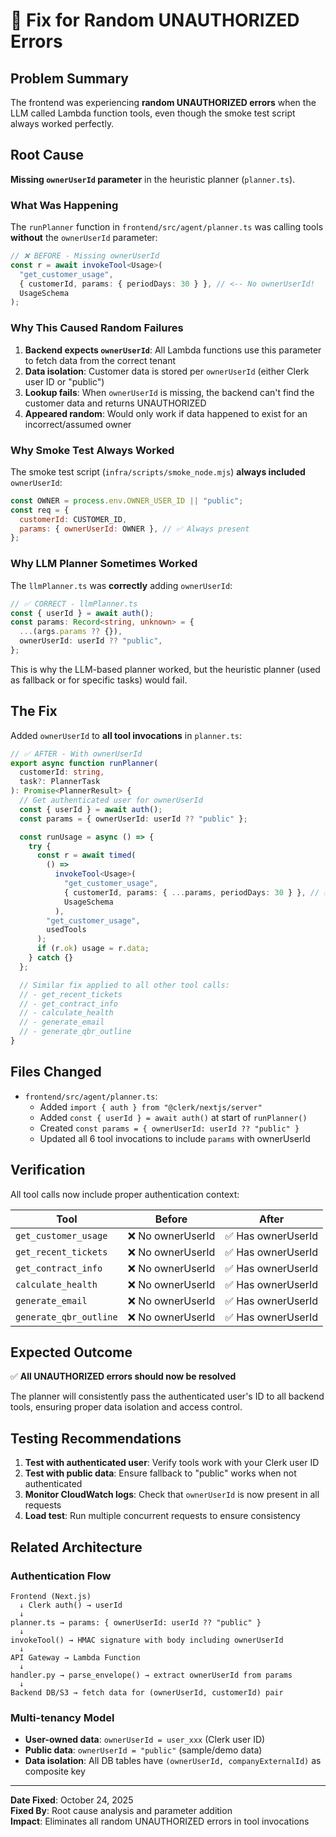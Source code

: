 # 🔧 Fix for Random UNAUTHORIZED Errors

## Problem Summary

The frontend was experiencing **random UNAUTHORIZED errors** when the LLM called Lambda function tools, even though the smoke test script always worked perfectly.

## Root Cause

**Missing `ownerUserId` parameter** in the heuristic planner (`planner.ts`).

### What Was Happening

The `runPlanner` function in `frontend/src/agent/planner.ts` was calling tools **without** the `ownerUserId` parameter:

```typescript
// ❌ BEFORE - Missing ownerUserId
const r = await invokeTool<Usage>(
  "get_customer_usage",
  { customerId, params: { periodDays: 30 } }, // <-- No ownerUserId!
  UsageSchema
);
```

### Why This Caused Random Failures

1. **Backend expects `ownerUserId`**: All Lambda functions use this parameter to fetch data from the correct tenant
2. **Data isolation**: Customer data is stored per `ownerUserId` (either Clerk user ID or "public")
3. **Lookup fails**: When `ownerUserId` is missing, the backend can't find the customer data and returns UNAUTHORIZED
4. **Appeared random**: Would only work if data happened to exist for an incorrect/assumed owner

### Why Smoke Test Always Worked

The smoke test script (`infra/scripts/smoke_node.mjs`) **always included** `ownerUserId`:

```javascript
const OWNER = process.env.OWNER_USER_ID || "public";
const req = {
  customerId: CUSTOMER_ID,
  params: { ownerUserId: OWNER }, // ✅ Always present
};
```

### Why LLM Planner Sometimes Worked

The `llmPlanner.ts` was **correctly** adding `ownerUserId`:

```typescript
// ✅ CORRECT - llmPlanner.ts
const { userId } = await auth();
const params: Record<string, unknown> = {
  ...(args.params ?? {}),
  ownerUserId: userId ?? "public",
};
```

This is why the LLM-based planner worked, but the heuristic planner (used as fallback or for specific tasks) would fail.

## The Fix

Added `ownerUserId` to **all tool invocations** in `planner.ts`:

```typescript
// ✅ AFTER - With ownerUserId
export async function runPlanner(
  customerId: string,
  task?: PlannerTask
): Promise<PlannerResult> {
  // Get authenticated user for ownerUserId
  const { userId } = await auth();
  const params = { ownerUserId: userId ?? "public" };

  const runUsage = async () => {
    try {
      const r = await timed(
        () =>
          invokeTool<Usage>(
            "get_customer_usage",
            { customerId, params: { ...params, periodDays: 30 } }, // ✅ Now includes ownerUserId
            UsageSchema
          ),
        "get_customer_usage",
        usedTools
      );
      if (r.ok) usage = r.data;
    } catch {}
  };

  // Similar fix applied to all other tool calls:
  // - get_recent_tickets
  // - get_contract_info
  // - calculate_health
  // - generate_email
  // - generate_qbr_outline
}
```

## Files Changed

- `frontend/src/agent/planner.ts`:
  - Added `import { auth } from "@clerk/nextjs/server"`
  - Added `const { userId } = await auth()` at start of `runPlanner()`
  - Created `const params = { ownerUserId: userId ?? "public" }`
  - Updated all 6 tool invocations to include `params` with ownerUserId

## Verification

All tool calls now include proper authentication context:

| Tool                   | Before            | After              |
| ---------------------- | ----------------- | ------------------ |
| `get_customer_usage`   | ❌ No ownerUserId | ✅ Has ownerUserId |
| `get_recent_tickets`   | ❌ No ownerUserId | ✅ Has ownerUserId |
| `get_contract_info`    | ❌ No ownerUserId | ✅ Has ownerUserId |
| `calculate_health`     | ❌ No ownerUserId | ✅ Has ownerUserId |
| `generate_email`       | ❌ No ownerUserId | ✅ Has ownerUserId |
| `generate_qbr_outline` | ❌ No ownerUserId | ✅ Has ownerUserId |

## Expected Outcome

✅ **All UNAUTHORIZED errors should now be resolved**

The planner will consistently pass the authenticated user's ID to all backend tools, ensuring proper data isolation and access control.

## Testing Recommendations

1. **Test with authenticated user**: Verify tools work with your Clerk user ID
2. **Test with public data**: Ensure fallback to "public" works when not authenticated
3. **Monitor CloudWatch logs**: Check that `ownerUserId` is now present in all requests
4. **Load test**: Run multiple concurrent requests to ensure consistency

## Related Architecture

### Authentication Flow

```
Frontend (Next.js)
  ↓ Clerk auth() → userId
  ↓
planner.ts → params: { ownerUserId: userId ?? "public" }
  ↓
invokeTool() → HMAC signature with body including ownerUserId
  ↓
API Gateway → Lambda Function
  ↓
handler.py → parse_envelope() → extract ownerUserId from params
  ↓
Backend DB/S3 → fetch data for (ownerUserId, customerId) pair
```

### Multi-tenancy Model

- **User-owned data**: `ownerUserId = user_xxx` (Clerk user ID)
- **Public data**: `ownerUserId = "public"` (sample/demo data)
- **Data isolation**: All DB tables have `(ownerUserId, companyExternalId)` as composite key

---

**Date Fixed**: October 24, 2025  
**Fixed By**: Root cause analysis and parameter addition  
**Impact**: Eliminates all random UNAUTHORIZED errors in tool invocations
